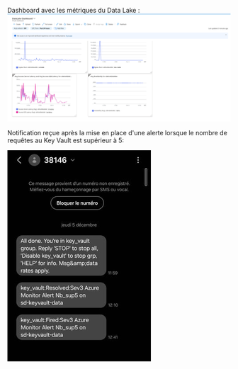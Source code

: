 Dashboard avec les métriques du Data Lake :
![image](DataLake_Dashboard.png)

Notification reçue après la mise en place d'une alerte lorsque le nombre de requêtes au Key Vault est supérieur à 5:

![image](Alert_sms.jpg)